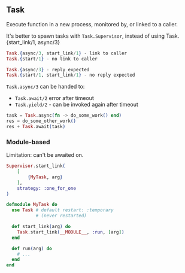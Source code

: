## Task

Execute function in a new process, monitored by, or linked to a caller.

It's better to spawn tasks with `Task.Supervisor`, instead of using Task.{start_link/1, async/3}
 
```elixir 
Task.{async/3, start_link/1} - link to caller
Task.{start/1} - no link to caller

Task.{async/3} - reply expected
Task.{start/1, start_link/1} - no reply expected
```

`Task.async/3` can be handed to:
- `Task.await/2` error after timeout
- `Task.yield/2` - can be invoked again after timeout

```elixir
task = Task.async(fn -> do_some_work() end)
res = do_some_other_work()
res + Task.await(task)
```

### Module-based
Limitation: can't be awaited on.

```elixir
Supervisor.start_link(
    [
        {MyTask, arg}
    ], 
    strategy: :one_for_one
)

defmodule MyTask do
  use Task # default restart: :temporary
           # (never restarted)

  def start_link(arg) do
    Task.start_link(__MODULE__, :run, [arg])
  end

  def run(arg) do
    # ...
  end
end
```
